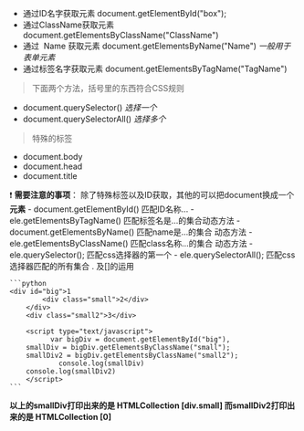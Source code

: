 - 通过ID名字获取元素  document.getElementById("box");
- 通过ClassName获取元素 document.getElementsByClassName("ClassName")
- 通过  Name 获取元素 document.getElementsByName("Name") *一般用于表单元素*
- 通过标签名字获取元素  document.getElementsByTagName("TagName")

>下面两个方法，括号里的东西符合CSS规则
- document.querySelector()  *选择一个*
- document.querySelectorAll() *选择多个*
 
>特殊的标签
- document.body
- document.head
- document.title

:exclamation: **需要注意的事项**：
    除了特殊标签以及ID获取，其他的可以把document换成一个**元素**
    - document.getElementById() 匹配ID名称…
    - ele.getElementsByTagName() 匹配标签名是…的集合动态方法
    - document.getElementsByName() 匹配name是…的集合 动态方法
    - ele.getElementsByClassName() 匹配class名称…的集合 动态方法
    - ele.querySelector(); 匹配css选择器的第一个
    - ele.querySelectorAll(); 匹配css选择器匹配的所有集合 
      . 及[]的运用
      
    ```python
    <div id="big">1
			<div class="small">2</div>
		</div>
		<div class="small2">3</div>

		<script type="text/javascript">
			  var bigDiv = document.getElementById("big"),
        smallDiv = bigDiv.getElementsByClassName("small");
        smallDiv2 = bigDiv.getElementsByClassName("small2");
				console.log(smallDiv)
        console.log(smallDiv2)
		</script>
    ```        
 **以上的smallDiv打印出来的是 HTMLCollection [div.small] 而smallDiv2打印出来的是 HTMLCollection [0]**
